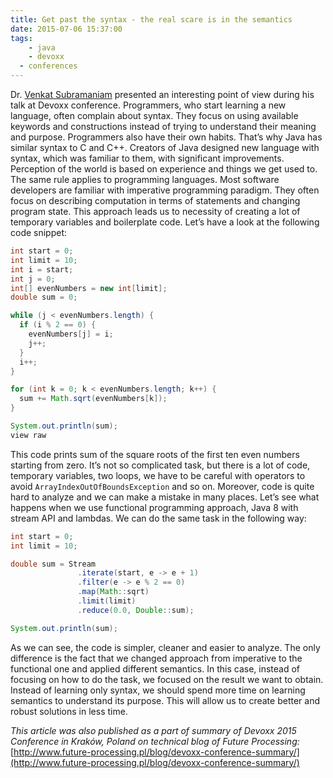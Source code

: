 ```yaml
---
title: Get past the syntax - the real scare is in the semantics
date: 2015-07-06 15:37:00
tags:
	- java
	- devoxx
  - conferences
---
```


Dr. [Venkat Subramaniam](http://agiledeveloper.com/) presented an interesting point of view during his talk at Devoxx conference. Programmers, who start learning a new language, often complain about syntax. They focus on using available keywords and constructions instead of trying to understand their meaning and purpose. Programmers also have their own habits. That’s why Java has similar syntax to C and C++. Creators of Java designed new language with syntax, which was familiar to them, with significant improvements. Perception of the world is based on experience and things we get used to. The same rule applies to programming languages. Most software developers are familiar with imperative programming paradigm. They often focus on describing computation in terms of statements and changing program state. This approach leads us to necessity of creating a lot of temporary variables and boilerplate code. Let’s have a look at the following code snippet: 

```java
int start = 0;
int limit = 10;
int i = start;
int j = 0;
int[] evenNumbers = new int[limit];
double sum = 0;

while (j < evenNumbers.length) {
  if (i % 2 == 0) {
    evenNumbers[j] = i;
    j++;
  }
  i++;
}

for (int k = 0; k < evenNumbers.length; k++) {
  sum += Math.sqrt(evenNumbers[k]);
}

System.out.println(sum);
view raw

```

This code prints sum of the square roots of the first ten even numbers starting from zero. It’s not so complicated task, but there is a lot of code, temporary variables, two loops, we have to be careful with operators to avoid `ArrayIndexOutOfBoundsException` and so on. Moreover, code is quite hard to analyze and we can make a mistake in many places. Let’s see what happens when we use functional programming approach, Java 8 with stream API and lambdas. We can do the same task in the following way: 

```java
int start = 0;
int limit = 10;

double sum = Stream
               .iterate(start, e -> e + 1)
               .filter(e -> e % 2 == 0)
               .map(Math::sqrt)
               .limit(limit)
               .reduce(0.0, Double::sum);

System.out.println(sum);
```

As we can see, the code is simpler, cleaner and easier to analyze. The only difference is the fact that we changed approach from imperative to the functional one and applied different semantics. In this case, instead of focusing on how to do the task, we focused on the result we want to obtain. Instead of learning only syntax, we should spend more time on learning semantics to understand its purpose. This will allow us to create better and robust solutions in less time. 

_This article was also published as a part of summary of Devoxx 2015 Conference in Kraków, Poland on technical blog of Future Processing:_ [http://www.future-processing.pl/blog/devoxx-conference-summary/](http://www.future-processing.pl/blog/devoxx-conference-summary/)